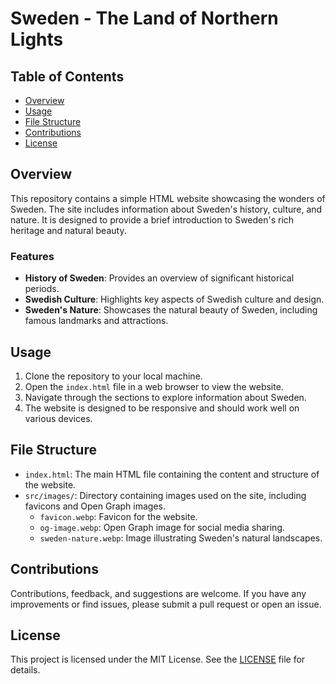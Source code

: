 # Sweden - The Land of Northern Lights

## Table of Contents

- [Overview](#overview)
- [Usage](#usage)
- [File Structure](#file-structure)
- [Contributions](#contributions)
- [License](#license)

## Overview
This repository contains a simple HTML website showcasing the wonders of Sweden. The site includes information about Sweden's history, culture, and nature. It is designed to provide a brief introduction to Sweden's rich heritage and natural beauty.

### Features
- **History of Sweden**: Provides an overview of significant historical periods.
- **Swedish Culture**: Highlights key aspects of Swedish culture and design.
- **Sweden's Nature**: Showcases the natural beauty of Sweden, including famous landmarks and attractions.

## Usage
1. Clone the repository to your local machine.
2. Open the `index.html` file in a web browser to view the website.
3. Navigate through the sections to explore information about Sweden.
4. The website is designed to be responsive and should work well on various devices.

## File Structure
- `index.html`: The main HTML file containing the content and structure of the website.
- `src/images/`: Directory containing images used on the site, including favicons and Open Graph images.
  - `favicon.webp`: Favicon for the website.
  - `og-image.webp`: Open Graph image for social media sharing.
  - `sweden-nature.webp`: Image illustrating Sweden's natural landscapes.

## Contributions
Contributions, feedback, and suggestions are welcome. If you have any improvements or find issues, please submit a pull request or open an issue.

## License
This project is licensed under the MIT License. See the [LICENSE](LICENSE) file for details.
